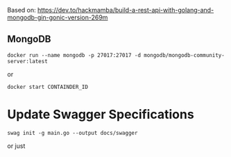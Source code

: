 Based on: https://dev.to/hackmamba/build-a-rest-api-with-golang-and-mongodb-gin-gonic-version-269m



## MongoDB

```
docker run --name mongodb -p 27017:27017 -d mongodb/mongodb-community-server:latest
```

or

```
docker start CONTAINDER_ID
```

# Update Swagger Specifications
```
swag init -g main.go --output docs/swagger
```

or just

```

```